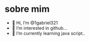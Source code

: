 # sobre mim    
- 👋 Hi, I’m @1gabriel321
- 👀 I’m interested in github...
- 🌱 I’m currently learning java script..


<!---
1gabriel321/1gabriel321 is a ✨ special ✨ repository because its `README.md` (this file) appears on your GitHub profile.
You can click the Preview link to take a look at your changes.
--->
